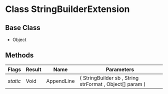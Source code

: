 # Class StringBuilderExtension
## Base Class
- Object
## Methods
Flags|Result|Name|Parameters
-|-|-|-
*static*|Void|AppendLine|( StringBuilder sb , String strFormat , Object[] param )
